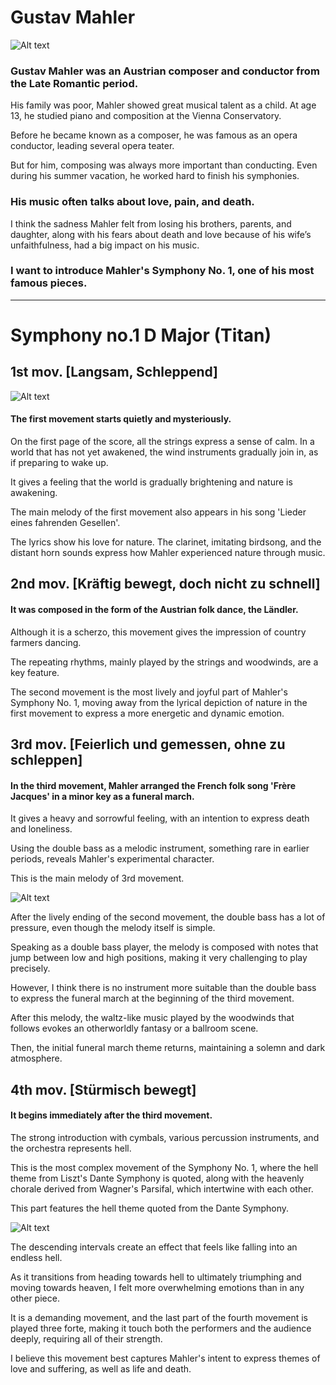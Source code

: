 # Gustav Mahler
![Alt text](https://github.com/user-attachments/assets/7d53f50e-c8c2-476d-8c11-f7301c55dca2)

### Gustav Mahler was an Austrian composer and conductor from the Late Romantic period.
His family was poor, Mahler showed great musical talent as a child. At age 13, he studied piano and composition at the Vienna Conservatory.   

Before he became known as a composer, he was famous as an opera conductor, leading several opera teater.   

But for him, composing was always more important than conducting. Even during his summer vacation, he worked hard to finish his symphonies.

### His music often talks about love, pain, and death.
I think the sadness Mahler felt from losing his brothers, parents, and daughter, along with his fears about death and love because of his wife’s unfaithfulness, had a big impact on his music.

### I want to introduce Mahler's Symphony No. 1, one of his most famous pieces.

___

# Symphony no.1 D Major (Titan)
## 1st mov. [Langsam, Schleppend]
![Alt text](https://github.com/user-attachments/assets/564e7eba-334d-4b1a-aaaf-6150af23f269)

#### The first movement starts quietly and mysteriously.   

On the first page of the score, all the strings express a sense of calm. In a world that has not yet awakened, the wind instruments gradually join in, as if preparing to wake up.   

It gives a feeling that the world is gradually brightening and nature is awakening.   

The main melody of the first movement also appears in his song 'Lieder eines fahrenden Gesellen'.   

The lyrics show his love for nature. The clarinet, imitating birdsong, and the distant horn sounds express how Mahler experienced nature through music.

## 2nd mov. [Kräftig bewegt, doch nicht zu schnell]

#### It was composed in the form of the Austrian folk dance, the Ländler.   

Although it is a scherzo, this movement gives the impression of country farmers dancing.   

The repeating rhythms, mainly played by the strings and woodwinds, are a key feature.   

The second movement is the most lively and joyful part of Mahler's Symphony No. 1, moving away from the lyrical depiction of nature in the first movement to express a more energetic and dynamic emotion.

## 3rd mov. [Feierlich und gemessen, ohne zu schleppen]

#### In the third movement, Mahler arranged the French folk song 'Frère Jacques' in a minor key as a funeral march.   

It gives a heavy and sorrowful feeling, with an intention to express death and loneliness.   

Using the double bass as a melodic instrument, something rare in earlier periods, reveals Mahler's experimental character.   



This is the main melody of 3rd movement.   

![Alt text](https://github.com/user-attachments/assets/421bfc0a-8bd7-47e1-a1c5-6dc63e99e650)

After the lively ending of the second movement, the double bass has a lot of pressure, even though the melody itself is simple.   

Speaking as a double bass player, the melody is composed with notes that jump between low and high positions, making it very challenging to play precisely.   

However, I think there is no instrument more suitable than the double bass to express the funeral march at the beginning of the third movement.   

After this melody, the waltz-like music played by the woodwinds that follows evokes an otherworldly fantasy or a ballroom scene.

Then, the initial funeral march theme returns, maintaining a solemn and dark atmosphere.

## 4th mov. [Stürmisch bewegt]

#### It begins immediately after the third movement.   

The strong introduction with cymbals, various percussion instruments, and the orchestra represents hell.   

This is the most complex movement of the Symphony No. 1, where the hell theme from Liszt's Dante Symphony is quoted, along with the heavenly chorale derived from Wagner's Parsifal, which intertwine with each other.   

This part features the hell theme quoted from the Dante Symphony.   

![Alt text](https://github.com/user-attachments/assets/32192e9a-f235-43b7-8774-4e5d4a4f5d1c)


The descending intervals create an effect that feels like falling into an endless hell.   

As it transitions from heading towards hell to ultimately triumphing and moving towards heaven, I felt more overwhelming emotions than in any other piece.   

It is a demanding movement, and the last part of the fourth movement is played three forte, making it touch both the performers and the audience deeply, requiring all of their strength.   

I believe this movement best captures Mahler's intent to express themes of love and suffering, as well as life and death.
